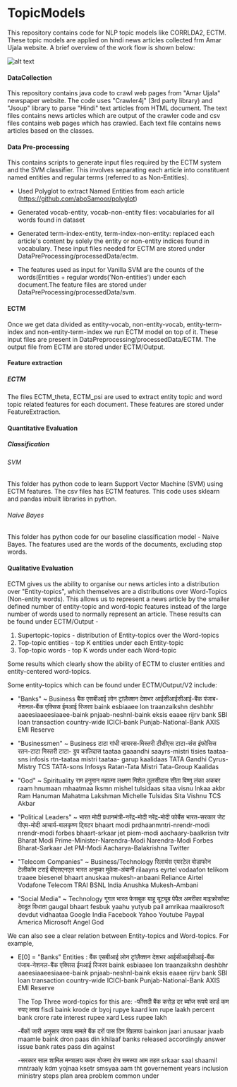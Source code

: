 # TopicModels
This repository contains code for NLP topic models like CORRLDA2, ECTM. These topic models are applied on hindi news articles collected frm Amar Ujala website. A brief overview of the work flow is shown below:
 
![alt text](https://github.com/singhya/TopicModels/blob/master/Workflow.jpg "ECTM model for Hindi news articles")


#### DataCollection
This repository contains java code to crawl web pages from "Amar Ujala" newspaper website. The code uses "Crawler4j" (3rd party library) and "Jsoup" library to parse "Hindi" text articles from HTML document. The text files contains news articles which are output of the crawler code and csv files contains web pages which has crawled. Each text file contains news articles based on the classes.

#### Data Pre-processing
This contains scripts to generate input files required by the ECTM system and the SVM classifier. This involves separating each article into constituent named entities and regular terms (referred to as Non-Entities).
- Used Polyglot to extract Named Entities from each article (https://github.com/aboSamoor/polyglot)
- Generated vocab-entity, vocab-non-entity files: vocabularies for all words found in dataset
- Generated term-index-entity, term-index-non-entity: replaced each article's content by solely the entity or non-entity indices found in vocabulary. These input files needed for ECTM are stored under DataPreProcessing/processedData/ectm.

-  The features used as input for Vanilla SVM are the counts of the words(Entities + regular words('Non-entities') under each document.The feature files are stored under DataPreProcessing/processedData/svm.

#### ECTM
Once we get data divided as entity-vocab, non-entity-vocab, entity-term-index and non-entity-term-index we run ECTM model on top of it. These input files are present in DataPreprocessing/processedData/ECTM. The output file from ECTM are stored under ECTM/Output.

#### Feature extraction 
##### ECTM
The files ECTM_theta, ECTM_psi are used to extract entity topic and word topic related features for each document. These features are stored under FeatureExtraction.

#### Quantitative Evaluation
##### Classification
###### SVM
This folder has python code to learn Support Vector Machine (SVM) using ECTM features. The csv files has ECTM features. This code uses sklearn and pandas inbuilt libraries in python.

###### Naive Bayes
This folder has python code for our baseline classification model - Naive Bayes. The features used are the words of the documents, excluding stop words. 

#### Qualitative Evaluation

ECTM gives us the ability to organise our news articles into a distribution over "Entity-topics", which themselves are a distributions over Word-Topics (Non-entity words). This allows us to represent a news article by the smaller defined number of entity-topic and word-topic features instead of the large number of words used to normally represent an article. These results can be found under ECTM/Output -
1. Supertopic-topics - distribution of Entity-topics over the Word-topics 
2. Top-topic entities - top K entities under each Entity-topic
3. Top-topic words - top K words under each Word-topic

Some results which clearly show the ability of ECTM to cluster entities and entity-centered word-topics. 

Some entity-topics which can be found under ECTM/Output/V2 include:
- "Banks" ~ Business
  बैंक    एसबीआई  लोन  ट्रांज़ैक्शन         देशभर        आईसीआईसीआई-बैंक        पंजाब-नेशनल-बैंक         एक्सिस ईमआई  रिजरव 
  baink esbiaaee lon  traanzaikshn  deshbhr      aaeesiaaeesiaaee-baink pnjaab-neshnl-baink   eksis eaaee  rijrv 
  bank  SBI      loan transaction   country-wide ICICI-bank             Punjab-National-Bank  AXIS   EMI   Reserve

- "Businessmen" ~ Business
  टाटा    गांधी      सायरस-मिस्तरी     टीसीएस टाटा-संस     इंफोसिस  रतन-टाटा    मिस्तरी   टाटा- ग्रुप       कालिदास
  taataa gaaandhi saayrs-mistri  tisies taataa-sns infosis rtn-taataa mistri taataa- garup kaalidaas
  TATA   Gandhi   Cyrus-Mistry   TCS    TATA-sons  Infosys Ratan-Tata Mistri Tata-Group    Kaalidas
  
- "God" ~ Spirituality
  राम   हनुमान   महात्मा     लक्ष्मण    मिशेल     तुलसीदास   सीता   विष्णु    लंका  अकबर
  raam hnumaan mhaatmaa lksmn    mishel   tulsidaas sitaa visnu  lnkaa akbr
  Ram  Hanuman Mahatma  Lakshman Michelle Tulsidas  Sita  Vishnu TCS   Akbar
  
- "Political Leaders" ~ 
  भारत    मोदी  प्रधानमंत्री-नरेंद्र-मोदी               नरेंद्र-मोदी       फोर्बेस   भारत-सरकार      जेट  पीएम-मोदी  आचार्य-बालकृष्ण ट्विटर
  bhaart modi prdhaanmntri-nrendr-modi     nrendr-modi   forbes bhaart-srkaar  jet piem-modi aachaary-baalkrisn tvitr
  Bharat Modi Prime-Minister-Narendra-Modi Narendra-Modi Forbes Bharat-Sarkaar Jet PM-Modi   Aacharya-Balakrishna Twitter
  
- "Telecom Companies" ~ Business/Technology
  रिलायंस    एयरटेल  वोडाफोन   टेलीकॉम  टराई    बीएसएनएल भारत    अनुष्का   मुकेश-अंबानी 
  rilaayns eyrtel vodaafon telikom traaee biesenel bhaart anuskaa mukesh-anbaani 
  Reliance Airtel Vodafone Telecom TRAI   BSNL     India  Anushka Mukesh-Ambani
  
- "Social Media" ~ Technology
  गूगल    भारत    फेसबुक   याहू    यूट्यूब    पेपैल   अमरीका   माइक्रोसॉफ्ट    देवदूत   विधाता 
  gaugal bhaart fesbuk   yaahu yutyub  pail   amrikaa maaikrosoft devdut vidhaataa 
  Google India  Facebook Yahoo Youtube Paypal America Microsoft   Angel  God
  
We can also see a clear relation between Entity-topics and Word-topics. For example, 

- E[0] = "Banks" 
  Entities :
  बैंक    एसबीआई  लोन  ट्रांज़ैक्शन         देशभर        आईसीआईसीआई-बैंक        पंजाब-नेशनल-बैंक         एक्सिस ईमआई  रिजरव 
  baink esbiaaee lon  traanzaikshn  deshbhr      aaeesiaaeesiaaee-baink pnjaab-neshnl-baink   eksis eaaee  rijrv 
  bank  SBI      loan transaction   country-wide ICICI-bank             Punjab-National-Bank  AXIS   EMI   Reserve
  
  The Top Three word-topics for this are:
  -फीसदी    बैंक   करोड़  दर  ब्यॉज रूपये   कार्ड   कम रुपए  लाख
   fisdi   baink krode dr byoj rupye kaard km  rupe laakh
   percent bank  crore rate interest rupee xard Less rupee lakh
  
  -बैंकों जारी अनुसार जवाब मामले बैंक दरों पास दिन खिलाफ 
   bainkon jaari anusaar jvaab maamle baink dron paas din khilaaf
   banks released accordingly answer issue bank rates pass din against
   
  -सरकार साल शामिल मन्त्रालय कदम योजना क्षेत्र समस्या आम तहत 
   srkaar saal shaamil mntraaly kdm yojnaa ksetr smsyaa aam tht 
   governement years inclusion ministry steps plan area problem common under
  
   
   
   
  
